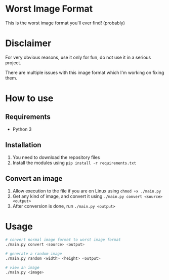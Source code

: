 # Worst Image Format

This is the worst image format you'll ever find! (probably)

# Disclaimer

For very obvious reasons, use it only for fun, do not use it in a serious project.

There are multiple issues with this image format which I'm working on fixing them.

# How to use

## Requirements

- Python 3

## Installation

1. You need to download the repository files
2. Install the modules using `pip install -r requirements.txt`

## Convert an image

1. Allow execution to the file if you are on Linux using `chmod +x ./main.py`
2. Get any kind of image, and convert it using `./main.py convert <source> <output>`
3. After conversion is done, run `./main.py <output>`

# Usage

```bash
# convert normal image format to worst image format
./main.py convert <source> <output>

# generate a random image
./main.py random <width> <height> <output>

# view an image
./main.py <image>
```